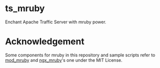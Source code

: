 ts_mruby
========

Enchant Apache Traffic Server with mruby power.

Acknowledgement
===============
Some components for mruby in this repository and sample scripts refer to [mod_mruby](https://github.com/matsumoto-r/mod_mruby) and [ngx_mruby](https://github.com/matsumoto-r/ngx_mruby)'s one under the MIT License.
